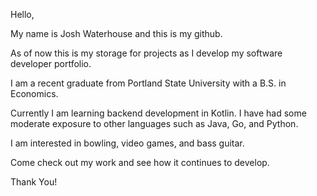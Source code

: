 Hello,

My name is Josh Waterhouse and this is my github.

As of now this is my storage for projects as I develop my software developer portfolio.

I am a recent graduate from Portland State University with a B.S. in Economics.

Currently I am learning backend development in Kotlin. I have had some moderate exposure to other languages such as Java, Go, and Python.

I am interested in bowling, video games, and bass guitar. 

Come check out my work and see how it continues to develop.

Thank You!
